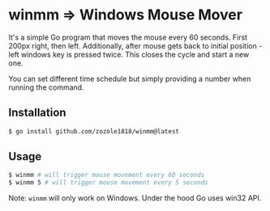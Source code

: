 # winmm => Windows Mouse Mover

It's a simple Go program that moves the mouse every 60 seconds. First 200px right, then left.
Additionally, after mouse gets back to initial position - left windows key is pressed twice. This closes the cycle and start a new one.

You can set different time schedule but simply providing a number when running the command.

## Installation
```bash
$ go install github.com/zozole1818/winmm@latest
```

## Usage
```bash
$ winmm # will trigger mouse movement every 60 seconds
$ winmm 5 # will trigger mouse movement every 5 seconds
```

Note: `winmm` will only work on Windows. Under the hood Go uses win32 API.